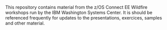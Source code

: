 This repository contains material from the z/OS Connect EE Wildfire workshops run by the IBM Washington Systems Center. It is should be referenced frequently for updates to the presentations, exercices, samples and other material.
